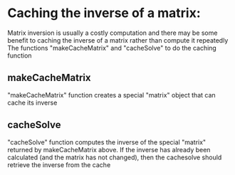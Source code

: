 # Caching the inverse of a matrix:

Matrix inversion is usually a costly computation and there may be some benefit to caching the inverse of a matrix rather than compute it repeatedly
The functions "makeCacheMatrix" and "cacheSolve" to do the caching function

## makeCacheMatrix

"makeCacheMatrix" function creates a special "matrix" object that can cache its inverse

## cacheSolve

"cacheSolve" function computes the inverse of the special "matrix" returned by makeCacheMatrix above. If the inverse has already been calculated (and the matrix has not changed), then the cachesolve should retrieve the inverse from the cache
